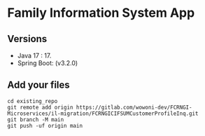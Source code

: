 # Family Information System App
## Versions
- Java 17 : 17.
- Spring Boot: (v3.2.0)
## Add your files

```
cd existing_repo
git remote add origin https://gitlab.com/wowoni-dev/FCRNGI-Microservices/il-migration/FCRNGICIFSUMCustomerProfileInq.git
git branch -M main
git push -uf origin main
```